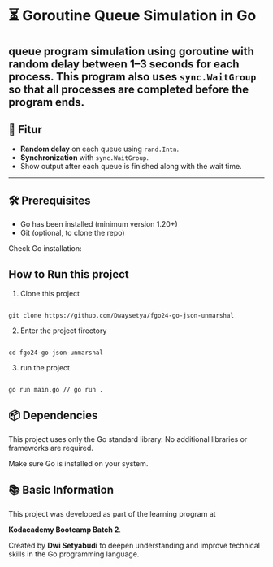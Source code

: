 # ⏳ Goroutine Queue Simulation in Go

**queue** program simulation using **goroutine** with random delay between 1–3 seconds for each process. This program also uses `sync.WaitGroup` so that all processes are completed before the program ends.
---

## 🚀 Fitur
- **Random delay** on each queue using `rand.Intn`.
- **Synchronization** with `sync.WaitGroup`.
- Show output after each queue is finished along with the wait time.

---

## 🛠️ Prerequisites

- Go has been installed (minimum version 1.20+)
- Git (optional, to clone the repo)

Check Go installation:

## How to Run this project

1. Clone this project

```

git clone https://github.com/Dwaysetya/fgo24-go-json-unmarshal

```

2. Enter the project firectory

```

cd fgo24-go-json-unmarshal

```

3. run the project

```

go run main.go // go run .

```

## 📦 Dependencies

This project uses only the Go standard library.
No additional libraries or frameworks are required.

Make sure Go is installed on your system.

## 📚 Basic Information

This project was developed as part of the learning program at

**Kodacademy Bootcamp Batch 2**.

Created by **Dwi Setyabudi** to deepen understanding and improve technical skills in the Go programming language.
